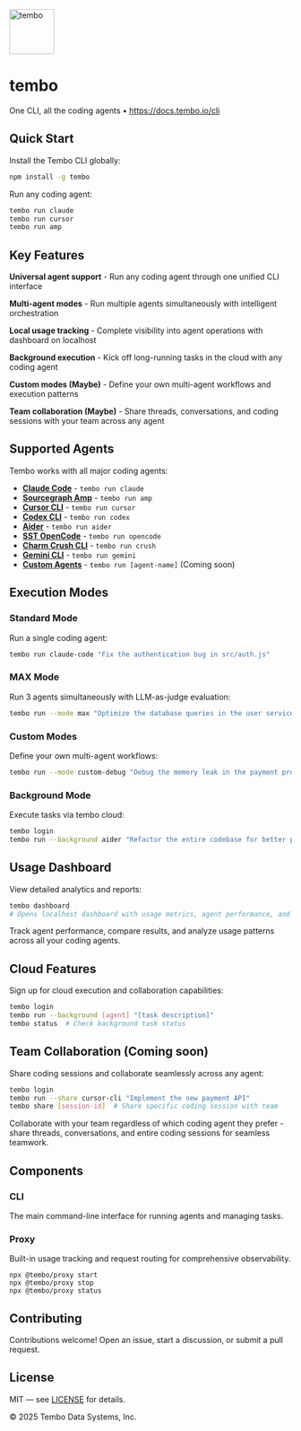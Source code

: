 <img src='https://github.com/user-attachments/assets/4659578d-18df-451a-9607-fd8eb3dbbbe0' alt='tembo' width='80px' height='80px'/>
<h1>tembo</h1>

<p>One CLI, all the coding agents • <a href="https://docs.tembo.io/cli">https://docs.tembo.io/cli</a></p>

## Quick Start

Install the Tembo CLI globally:

```bash
npm install -g tembo
```

Run any coding agent:

```bash
tembo run claude
tembo run cursor
tembo run amp
```

## Key Features

**Universal agent support** - Run any coding agent through one unified CLI interface

**Multi-agent modes** - Run multiple agents simultaneously with intelligent orchestration

**Local usage tracking** - Complete visibility into agent operations with dashboard on localhost

**Background execution** - Kick off long-running tasks in the cloud with any coding agent

**Custom modes (Maybe)** - Define your own multi-agent workflows and execution patterns

**Team collaboration (Maybe)** - Share threads, conversations, and coding sessions with your team across any agent

## Supported Agents

Tembo works with all major coding agents:

- **[Claude Code](https://docs.anthropic.com/en/docs/claude-code)** - `tembo run claude`
- **[Sourcegraph Amp](https://sourcegraph.com/amp)** - `tembo run amp`
- **[Cursor CLI](https://cursor.com/cli)** - `tembo run cursor`
- **[Codex CLI](https://openai.com/codex/)** - `tembo run codex`
- **[Aider](https://aider.chat/)** - `tembo run aider`
- **[SST OpenCode](https://github.com/sst/opencode)** - `tembo run opencode`
- **[Charm Crush CLI](https://github.com/charmbracelet/crush)** - `tembo run crush`
- **[Gemini CLI](https://github.com/google-gemini/gemini-cli)** - `tembo run gemini`
- **[Custom Agents](https://docs.tembo.io/cli/custom-agents)** - `tembo run [agent-name]` (Coming soon)

## Execution Modes

### Standard Mode

Run a single coding agent:

```bash
tembo run claude-code "Fix the authentication bug in src/auth.js"
```

### MAX Mode

Run 3 agents simultaneously with LLM-as-judge evaluation:

```bash
tembo run --mode max "Optimize the database queries in the user service"
```

### Custom Modes

Define your own multi-agent workflows:

```bash
tembo run --mode custom-debug "Debug the memory leak in the payment processor"
```

### Background Mode

Execute tasks via tembo cloud:

```bash
tembo login
tembo run --background aider "Refactor the entire codebase for better performance"
```

## Usage Dashboard

View detailed analytics and reports:

```bash
tembo dashboard
# Opens localhost dashboard with usage metrics, agent performance, and task history
```

Track agent performance, compare results, and analyze usage patterns across all your coding agents.

## Cloud Features

Sign up for cloud execution and collaboration capabilities:

```bash
tembo login
tembo run --background [agent] "[task description]"
tembo status  # Check background task status
```

## Team Collaboration (Coming soon)

Share coding sessions and collaborate seamlessly across any agent:

```bash
tembo login
tembo run --share cursor-cli "Implement the new payment API"
tembo share [session-id]  # Share specific coding session with team
```

Collaborate with your team regardless of which coding agent they prefer - share threads, conversations, and entire coding sessions for seamless teamwork.

## Components

### CLI

The main command-line interface for running agents and managing tasks.

### Proxy

Built-in usage tracking and request routing for comprehensive observability.

```
npx @tembo/proxy start
npx @tembo/proxy stop
npx @tembo/proxy status
```

## Contributing

Contributions welcome! Open an issue, start a discussion, or submit a pull request.

## License

MIT — see [LICENSE](./LICENSE) for details.

© 2025 Tembo Data Systems, Inc.
